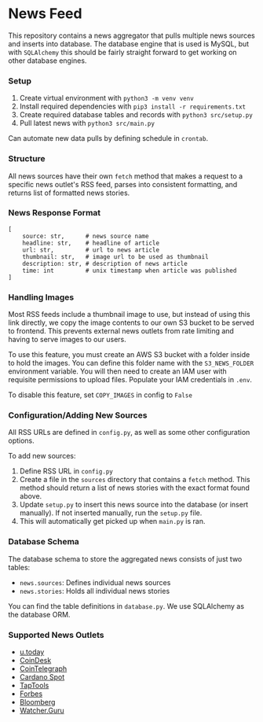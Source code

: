 # News Feed
This repository contains a news aggregator that pulls multiple news sources and inserts into database. The database engine that is used is MySQL, but with `SQLAlchemy` this should be fairly straight forward to get working on other database engines.

### Setup
1. Create virtual environment with `python3 -m venv venv`
2. Install required dependencies with `pip3 install -r requirements.txt`
3. Create required database tables and records with `python3 src/setup.py`
4. Pull latest news with `python3 src/main.py`

Can automate new data pulls by defining schedule in `crontab`.

### Structure
All news sources have their own `fetch` method that makes a request to a specific news outlet's RSS feed, parses into consistent formatting, and returns list of formatted news stories.

### News Response Format
```
[
    source: str,      # news source name
    headline: str,    # headline of article
    url: str,         # url to news article
    thumbnail: str,   # image url to be used as thumbnail
    description: str, # description of news article
    time: int         # unix timestamp when article was published
]
```

### Handling Images
Most RSS feeds include a thumbnail image to use, but instead of using this link directly, we copy the image contents to our own S3 bucket to be served to frontend. This prevents external news outlets from rate limiting and having to serve images to our users.

To use this feature, you must create an AWS S3 bucket with a folder inside to hold the images. You can define this folder name with the `S3_NEWS_FOLDER` environment variable. You will then need to create an IAM user with requisite permissions to upload files. Populate your IAM credentials in `.env`.

To disable this feature, set `COPY_IMAGES` in config to `False`

### Configuration/Adding New Sources
All RSS URLs are defined in `config.py`, as well as some other configuration options.

To add new sources:
1. Define RSS URL in `config.py`
2. Create a file in the `sources` directory that contains a `fetch` method. This method should return a list of news stories with the exact format found above.
3. Update `setup.py` to insert this news source into the database (or insert manually). If not inserted manually, run the `setup.py` file.
4. This will automatically get picked up when `main.py` is ran.

### Database Schema
The database schema to store the aggregated news consists of just two tables:
- `news.sources`: Defines individual news sources
- `news.stories`: Holds all individual news stories

You can find the table definitions in `database.py`. We use SQLAlchemy as the database ORM.

### Supported News Outlets
- [u.today](https://u.today)
- [CoinDesk](https://www.coindesk.com)
- [CoinTelegraph](https://cointelegraph.com)
- [Cardano Spot](https://cardanospot.io)
- [TapTools](https://taptools.io)
- [Forbes](https://forbes.com)
- [Bloomberg](https://bloomberg.com)
- [Watcher.Guru](https://watcher.guru)